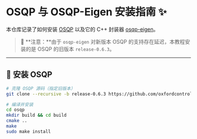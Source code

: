 # OSQP 与 OSQP-Eigen 安装指南 ✨

本仓库记录了如何安装 [OSQP](https://github.com/oxfordcontrol/osqp) 以及它的 C++ 封装器 [osqp-eigen](https://github.com/robotology/osqp-eigen)。

> 📌 **注意：**由于 `osqp-eigen` 对新版本 OSQP 的支持存在延迟，本教程安装的是 OSQP 的旧版本 `release-0.6.3`。

---

## 🧩 安装 OSQP

```bash
# 克隆 OSQP 源码（指定旧版本）
git clone --recursive -b release-0.6.3 https://github.com/oxfordcontrol/osqp.git

# 编译并安装
cd osqp
mkdir build && cd build
cmake ..
make
sudo make install
